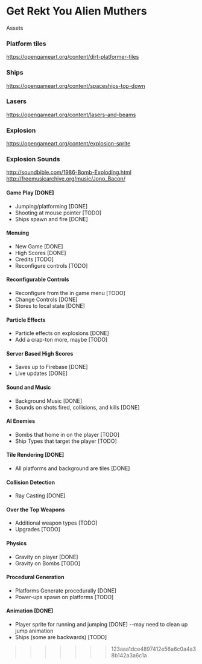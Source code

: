 # Get Rekt You Alien Muthers


Assets

### Platform tiles
https://opengameart.org/content/dirt-platformer-tiles
### Ships
https://opengameart.org/content/spaceships-top-down
### Lasers
https://opengameart.org/content/lasers-and-beams
### Explosion
https://opengameart.org/content/explosion-sprite

### Explosion Sounds
http://soundbible.com/1986-Bomb-Exploding.html
http://freemusicarchive.org/music/Jono_Bacon/

#### Game Play [DONE]
* Jumping/platforming [DONE]
* Shooting at mouse pointer [TODO]
* Ships spawn and fire [DONE]
#### Menuing
* New Game [DONE]
* High Scores [DONE]
* Credits [TODO]
* Reconfigure controls [TODO]
#### Reconfigurable Controls
* Reconfigure from the in game menu [TODO]
* Change Controls [DONE]
* Stores to local state [DONE]
#### Particle Effects
* Particle effects on explosions [DONE]
* Add a crap-ton more, maybe [TODO]
#### Server Based High Scores
* Saves up to Firebase [DONE]
* Live updates [DONE]
#### Sound and Music
* Background Music [DONE]
* Sounds on shots fired, collisions, and kills [DONE]
#### AI Enemies
* Bombs that home in on the player [TODO]
* Ship Types that target the player [TODO]
#### Tile Rendering [DONE]
* All platforms and background are tiles [DONE]
#### Collision Detection
* Ray Casting [DONE]
#### Over the Top Weapons
* Additional weapon types [TODO]
* Upgrades [TODO]
#### Physics
* Gravity on player [DONE]
* Gravity on Bombs [TODO]
#### Procedural Generation
* Platforms Generate procedurally [DONE]
* Power-ups spawn on platforms [TODO]
#### Animation [DONE]
* Player sprite for running and jumping [DONE]  --may need to clean up jump animation
* Ships (some are backwards) [TODO]
>>>>>>> 123aaa1dce4897412e56a6c0a4a38b142a3a6c1a


